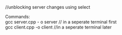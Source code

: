 
//unblocking server changes using select

Commands:  
gcc server.cpp - o server // in a seperate terminal first  
gcc client.cpp -o client //in a seperate terminal later
